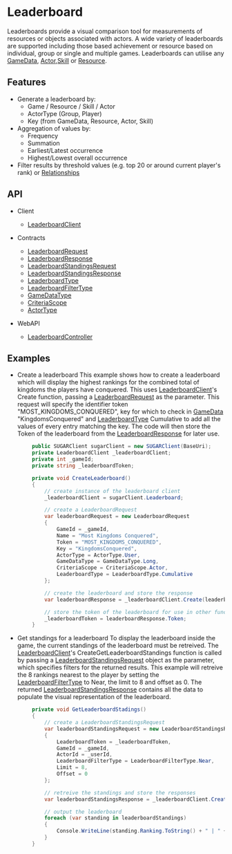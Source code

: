 # Leaderboard
Leaderboards provide a visual comparison tool for measurements of resources or objects associated with actors. A wide variety of leaderboards are supported including those based achievement or resource based on individual, group or single and multiple games. Leaderboards can utilise any [GameData](gameData.md), [Actor](actor.md),[Skill](skill.md) or [Resource](resource.md). 

## Features
* Generate a leaderboard by:
	* Game / Resource / Skill / Actor
	* ActorType (Group, Player)
	* Key (from GameData, Resource, Actor, Skill)
* Aggregation of values by:
	* Frequency
	* Summation
	* Earliest/Latest occurrence 
	* Highest/Lowest overall occurrence 
* Filter results by threshold values (e.g. top 20 or around current player's rank) or [Relationships](relationship.md)

## API
* Client
    * [LeaderboardClient](xref:PlayGen.SUGAR.Client.LeaderboardClient)
* Contracts
    * [LeaderboardRequest](xref:PlayGen.SUGAR.Contracts.LeaderboardRequest)
    * [LeaderboardResponse](xref:PlayGen.SUGAR.Contracts.LeaderboardResponse)
    * [LeaderboardStandingsRequest](xref:PlayGen.SUGAR.Contracts.LeaderboardStandingsRequest)
    * [LeaderboardStandingsResponse](xref:PlayGen.SUGAR.Contracts.LeaderboardStandingsResponse)
    * [LeaderboardType](xref:PlayGen.SUGAR.Contracts.LeaderboardType)
    * [LeaderboardFilterType](xref:PlayGen.SUGAR.Contracts.LeaderboardFilterType)
    * [GameDataType](xref:PlayGen.SUGAR.Contracts.GameDataType)
    * [CriteriaScope](xref:PlayGen.SUGAR.Contracts.CriteriaScope)
    * [ActorType](xref:PlayGen.SUGAR.Contracts.ActorType)

* WebAPI
    * [LeaderboardController](xref:PlayGen.SUGAR.WebAPI.Controllers.LeaderboardsController)

## Examples
* Create a leaderboard
	This example shows how to create a leaderboard which will display the highest rankings for the combined total of kingdoms the players have conquered. This uses [LeaderboardClient](xref:PlayGen.SUGAR.Client.LeaderboardClient)'s Create function, passing a [LeaderboardRequest](xref:PlayGen.SUGAR.Contracts.LeaderboardRequest) as the parameter. This request will specify the identifier token "MOST_KINGDOMS_CONQUERED", key for which to check in [GameData](gameData.md) "KingdomsConquered" and [LeaderboardType](xref:PlayGen.SUGAR.Contracts.LeaderboardType) Cumulative to add all the values of every entry matching the key. The code will then store the Token of the leaderboard from the [LeaderboardResponse](xref:PlayGen.SUGAR.Contracts.LeaderboardResponse) for later use.

```cs
		public SUGARClient sugarClient = new SUGARClient(BaseUri);
		private LeaderboardClient _leaderboardClient;
		private int _gameId;
		private string _leaderboardToken;

		private void CreateLeaderboard() 
		{
			// create instance of the leaderboard client
			_leaderboardClient = sugarClient.Leaderboard;

			// create a LeaderboardRequest
			var leaderboardRequest = new LeaderboardRequest 
			{
				GameId = _gameId,
				Name = "Most Kingdoms Conquered",
				Token = "MOST_KINGDOMS_CONQUERED",
				Key = "KingdomsConquered",
				ActorType = ActorType.User,
				GameDataType = GameDataType.Long,
				CriteriaScope = CriteriaScope.Actor,
				LeaderboardType	= LeaderboardType.Cumulative
			};

			// create the leaderboard and store the response
			var leaderboardResponse = _leaderboardClient.Create(leaderboardRequest);

			// store the token of the leaderboard for use in other functions
			_leaderboardToken = leaderboardResponse.Token;
		}
```

* Get standings for a leaderboard
	To display the leaderboard inside the game, the current standings of the leaderboard must be retreived. The [LeaderboardClient](xref:PlayGen.SUGAR.Client.LeaderboardClient)'s CreateGetLeaderboardStandings function is called by passing a [LeaderboardStandingsRequest](xref:PlayGen.SUGAR.Contracts.LeaderboardStandingsRequest) object as the parameter, which specifies filters for the returned results. This example will retreive the 8 rankings nearest to the player by setting the [LeaderboardFilterType](xref:PlayGen.SUGAR.Contracts.LeaderboardFilterType) to Near, the limit to 8 and offset as 0. The returned [LeaderboardStandingsResponse](xref:PlayGen.SUGAR.Contracts.LeaderboardStandingsResponse) contains all the data to populate the visual representation of the leaderboard. 


```cs
		private void GetLeaderboardStadings() 
		{
			// create a LeaderboardStandingsRequest
			var leaderboardStandingsRequest = new LeaderboardStandingsRequest 
			{
				LeaderboardToken = _leaderboardToken,
				GameId = _gameId,
				ActorId = _userId,
				LeaderboardFilterType = LeaderboardFilterType.Near,
				Limit = 8,
				Offset = 0
			};

			// retreive the standings and store the responses
			var leaderboardStandingsResponse = _leaderboardClient.CreateGetLeaderboardStandings(leaderboardStandingReqeusts);

			// output the leaderboard
			foreach (var standing in leaderboardStandings)
			{
				Console.WriteLine(standing.Ranking.ToString() + " | " + standing.ActorName + " | Conquered: " + standing.Value);
			}
		}
```
